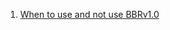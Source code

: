  1. [When to use and not use BBRv1.0](https://blog.apnic.net/2020/01/10/when-to-use-and-not-use-bbr/)
